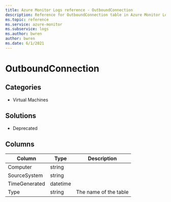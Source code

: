 ```yaml
---
title: Azure Monitor Logs reference - OutboundConnection
description: Reference for OutboundConnection table in Azure Monitor Logs.
ms.topic: reference
ms.service: azure-monitor
ms.subservice: logs
ms.author: bwren
author: bwren
ms.date: 6/1/2021
---
```


# OutboundConnection

 

## Categories

- Virtual Machines
## Solutions

- Deprecated




## Columns

|Column|Type|Description|
|---|---|---|
|Computer|string||
|SourceSystem|string||
|TimeGenerated|datetime||
|Type|string|The name of the table|
